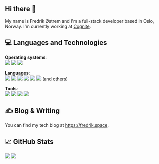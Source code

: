 ## Hi there 👋

My name is Fredrik Østrem and I'm a full-stack developer based in Oslo, Norway. I'm currently working at [Cognite](https://cognite.com).

## 💻 Languages and Technologies

**Operating systems**:  
![](https://img.shields.io/badge/-Linux-informational?style=flat&logo=linux&logoColor=white&color=2bbc8a)
![](https://img.shields.io/badge/-Windows-informational?style=flat&logo=windows&logoColor=white&color=2bbc8a)
![](https://img.shields.io/badge/-macOS-informational?style=flat&logo=apple&logoColor=white&color=2bbc8a)

**Languages**:  
![](https://img.shields.io/badge/-Rust-informational?style=flat&logo=rust&logoColor=white&color=2bbc8a)
![](https://img.shields.io/badge/-JavaScript-informational?style=flat&logo=javascript&logoColor=white&color=2bbc8a)
![](https://img.shields.io/badge/-Java-informational?style=flat&logo=java&logoColor=white&color=2bbc8a)
![](https://img.shields.io/badge/-C%23-informational?style=flat&logo=c-sharp&logoColor=white&color=2bbc8a)
![](https://img.shields.io/badge/-C++-informational?style=flat&logo=c%2B%2B&logoColor=white&color=2bbc8a)
![](https://img.shields.io/badge/-C-informational?style=flat&logo=c&logoColor=white&color=2bbc8a)
(and others)

**Tools**:  
![](https://img.shields.io/badge/-Docker-informational?style=flat&logo=docker&logoColor=white&color=2bbc8a)
![](https://img.shields.io/badge/-Kubernetes-informational?style=flat&logo=kubernetes&logoColor=white&color=2bbc8a)
![](https://img.shields.io/badge/-MySQL-informational?style=flat&logo=mysql&logoColor=white&color=2bbc8a)
![](https://img.shields.io/badge/-PostgreSQL-informational?style=flat&logo=postgresql&logoColor=white&color=2bbc8a)

## ✍ Blog & Writing

You can find my tech blog at https://fredrik.space.

## 📈 GitHub Stats

<a href="https://github.com/frxstrem">
  <img align="left" src="https://github-readme-stats.vercel.app/api?username=frxstrem&count_private=true&show_icons=true" />
</a>
<a href="https://github.com/frxstrem">
  <img align="left" src="https://github-readme-stats.vercel.app/api/top-langs/?username=frxstrem" />
</a>
